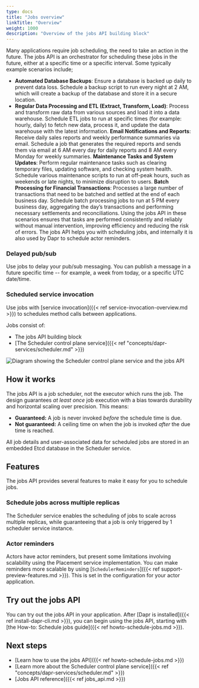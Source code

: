 ```yaml
---
type: docs
title: "Jobs overview"
linkTitle: "Overview"
weight: 1000
description: "Overview of the jobs API building block"
---
```


Many applications require job scheduling, the need to take an action in the future. The jobs API is an orchestrator for scheduling these jobs in the future, either at a specific time or a specific interval. 
Some typically example scenarios include;
- **Automated Database Backups**: Ensure a database is backed up daily to prevent data loss. Schedule a backup script to run every night at 2 AM, which will create a backup of the database and store it in a secure location.
- **Regular Data Processing and ETL (Extract, Transform, Load)**: Process and transform raw data from various sources and load it into a data warehouse. Schedule ETL jobs to run at specific times (for example: hourly, daily) to fetch new data, process it, and update the data warehouse with the latest information.
**Email Notifications and Reports**: Receive daily sales reports and weekly performance summaries via email. Schedule a job that generates the required reports and sends them via email at 6 AM every day for daily reports and 8 AM every Monday for weekly summaries.
**Maintenance Tasks and System Updates**: Perform regular maintenance tasks such as clearing temporary files, updating software, and checking system health. Schedule various maintenance scripts to run at off-peak hours, such as weekends or late nights, to minimize disruption to users.
**Batch Processing for Financial Transactions**: Processes a large number of transactions that need to be batched and settled at the end of each business day. Schedule batch processing jobs to run at 5 PM every business day, aggregating the day’s transactions and performing necessary settlements and reconciliations.
Using the jobs API in these scenarios ensures that tasks are performed consistently and reliably without manual intervention, improving efficiency and reducing the risk of errors. The jobs API helps you with scheduling jobs, and internally it is also used by Dapr to schedule actor reminders. 

### Delayed pub/sub

Use jobs to delay your pub/sub messaging. You can publish a message in a future specific time -- for example, a week from today, or a specific UTC date/time.

### Scheduled service invocation

Use jobs with [service invocation]({{< ref service-invocation-overview.md >}}) to schedules method calls between applications.



Jobs consist of:
- The jobs API building block
- [The Scheduler control plane service]({{< ref "concepts/dapr-services/scheduler.md" >}})

<img src="/images/scheduler/scheduler-architecture.png" alt="Diagram showing the Scheduler control plane service and the jobs API">

## How it works

The jobs API is a job scheduler, not the executor which runs the job. The design guarantees *at least once* job execution with a bias towards durability and horizontal scaling over precision. This means:
- **Guaranteed:** A job is never invoked *before* the schedule time is due.
- **Not guaranteed:** A ceiling time on when the job is invoked *after* the due time is reached.

All job details and user-associated data for scheduled jobs are stored in an embedded Etcd database in the Scheduler service. 

## Features

The jobs API provides several features to make it easy for you to schedule jobs.

### Schedule jobs across multiple replicas

The Scheduler service enables the scheduling of jobs to scale across multiple replicas, while guaranteeing that a job is only triggered by 1 scheduler service instance.

### Actor reminders

Actors have actor reminders, but present some limitations involving scalability using the Placement service implementation. You can make reminders more scalable by using [`SchedulerReminders`]({{< ref support-preview-features.md >}}).  This is set in the configuration for your actor application. 

## Try out the jobs API

You can try out the jobs API in your application. After [Dapr is installed]({{< ref install-dapr-cli.md >}}), you can begin using the jobs API, starting with [the How-to: Schedule jobs guide]({{< ref howto-schedule-jobs.md >}}).

## Next steps

- [Learn how to use the jobs API]({{< ref howto-schedule-jobs.md >}})
- [Learn more about the Scheduler control plane service]({{< ref "concepts/dapr-services/scheduler.md" >}})
- [Jobs API reference]({{< ref jobs_api.md >}})
